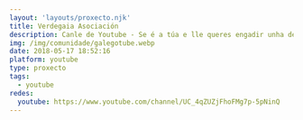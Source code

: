 ```yaml
---
layout: 'layouts/proxecto.njk'
title: Verdegaia Asociación
description: Canle de Youtube - Se é a túa e lle queres engadir unha descripción e etiquetas, ponte en contacto con nós.
img: /img/comunidade/galegotube.webp
date: 2018-05-17 18:52:16
platform: youtube
type: proxecto
tags:
  - youtube
redes:
  youtube: https://www.youtube.com/channel/UC_4qZUZjFhoFMg7p-5pNinQ
---
```


